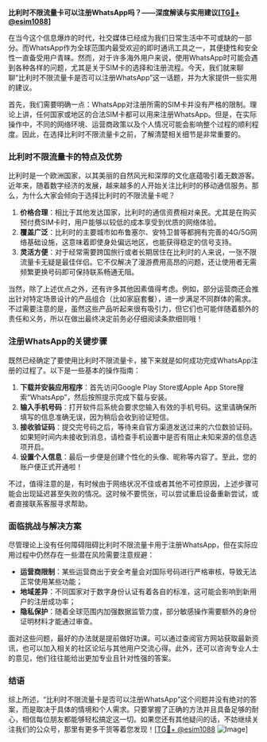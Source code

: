 **比利时不限流量卡可以注册WhatsApp吗？——深度解读与实用建议[[TG💪+ @esim1088](https://t.me/s/esim1088)]**

在当今这个信息爆炸的时代，社交媒体已经成为我们日常生活中不可或缺的一部分。而WhatsApp作为全球范围内最受欢迎的即时通讯工具之一，其便捷性和安全性一直备受用户青睐。然而，对于许多海外用户来说，使用WhatsApp时可能会遇到各种各样的问题，尤其是关于SIM卡的选择和注册流程。今天，我们就来聊聊“比利时不限流量卡是否可以注册WhatsApp”这一话题，并为大家提供一些实用的建议。

首先，我们需要明确一点：WhatsApp对注册所需的SIM卡并没有严格的限制。理论上讲，任何国家或地区的合法SIM卡都可以用来注册WhatsApp。但是，在实际操作中，不同的网络环境、运营商政策以及个人情况可能会影响整个过程的顺利程度。因此，在选择比利时不限流量卡之前，了解清楚相关细节是非常重要的。

### 比利时不限流量卡的特点及优势

比利时是一个欧洲国家，以其美丽的自然风光和深厚的文化底蕴吸引着无数游客。近年来，随着数字经济的发展，越来越多的人开始关注比利时的移动通信服务。那么，为什么大家会倾向于选择比利时的不限流量卡呢？

1. **价格合理**：相比于其他发达国家，比利时的通信资费相对亲民。尤其是在购买预付费SIM卡时，用户能够以较低的成本享受到优质的网络体验。
2. **覆盖广泛**：比利时的主要城市如布鲁塞尔、安特卫普等都拥有完善的4G/5G网络基础设施，这意味着即使身处偏远地区，也能获得稳定的信号支持。
3. **灵活方便**：对于经常需要跨国旅行或者长期居住在比利时的人来说，一张不限流量卡无疑是最佳伴侣。它不仅解决了漫游费用高昂的问题，还让使用者无需频繁更换号码即可保持联系畅通无阻。

当然，除了上述优点之外，还有许多其他因素值得考虑。例如，部分运营商还会推出针对特定场景设计的产品组合（比如家庭套餐），进一步满足不同群体的需求。不过需要注意的是，虽然这些产品听起来很有吸引力，但它们也可能伴随着额外的责任和义务，所以在做出最终决定前务必仔细阅读条款细则哦！

### 注册WhatsApp的关键步骤

既然已经确定了要使用比利时不限流量卡，接下来就是如何成功完成WhatsApp注册的过程了。以下是一些基本的操作指南：

1. **下载并安装应用程序**：首先访问Google Play Store或Apple App Store搜索“WhatsApp”，然后按照提示完成下载与安装。
2. **输入手机号码**：打开软件后系统会要求您输入有效的手机号码。这里请确保所填写的信息准确无误，因为稍后会收到验证短信。
3. **接收验证码**：提交完号码之后，等待来自官方渠道发送过来的六位数验证码。如果短时间内未接收到消息，请检查手机设置中是否有阻止未知来源的信息选项开启。
4. **设置个人信息**：最后一步便是创建个性化的头像、昵称等内容了。至此，您的账户便正式开通啦！

不过，值得注意的是，有时候由于网络状况不佳或者其他不可控原因，上述步骤可能会出现延迟甚至失败的情况。这时候不要慌张，可以尝试重启设备重新尝试，或者直接联系客服寻求帮助。

### 面临挑战与解决方案

尽管理论上没有任何障碍阻碍比利时不限流量卡用于注册WhatsApp，但在实际应用过程中仍然存在一些潜在风险需要注意规避：

- **运营商限制**：某些运营商出于安全考量会对国际号码进行严格审核，导致无法正常使用某些功能；
- **地域差异**：不同国家对于数字身份认证有着各自的标准，这可能会影响到新用户的注册成功率；
- **隐私保护**：随着全球范围内加强数据监管力度，部分敏感操作需要额外的身份证明材料才能通过审查。

面对这些问题，最好的办法就是提前做好功课。可以通过查阅官方网站获取最新资讯，也可以加入相关的社区论坛与其他用户交流心得。此外，还可以咨询专业人士的意见，他们往往能给出更加专业且针对性强的答案。

### 结语

综上所述，“比利时不限流量卡是否可以注册WhatsApp”这个问题并没有绝对的答案，而是取决于具体的情境和个人需求。只要掌握了正确的方法并且具备足够的耐心，相信每位朋友都能够轻松搞定这一切。如果您还有其他疑问的话，不妨继续关注我们的公众号，那里有更多干货等着您发现！[[TG💪+ @esim1088](https://t.me/s/esim1088) ![Image](https://i.postimg.cc/4NQfJmqS/Snipaste-2025-05-13-00-14-12.png)]